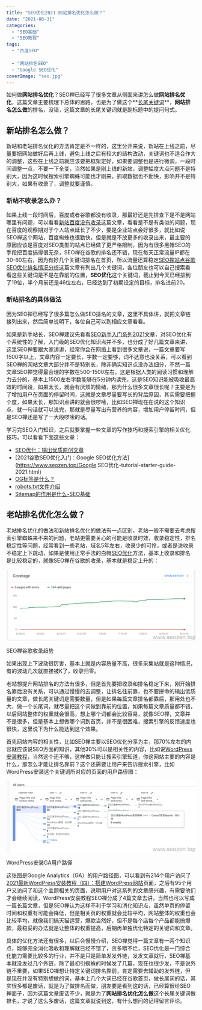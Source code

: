 ```yaml
---
title: "SEO优化2021-网站排名优化怎么做？"
date: "2021-08-31"
categories: 
  - "SEO基础"
  - "SEO教程"
tags: 
  - "百度SEO"

  - "网站排名SEO"
  - "Google SEO优化"
coverImage: "seo.jpg"
---
```


如何做**网站排名优化**？SEO禅已经写了很多文章从侧面来讲怎么做**网站排名优化**，这篇文章主要梳理下总体的思路，也是为了做这个**[长尾关键词](https://www.seozen.top/long-tail-keywords.html)**，**网站排名怎么做**的排名，没错，这篇文章的长尾关键词就是副标题中的提问句式。

## 新站排名怎么做？

新站和老站排名优化的方法肯定是不一样的，这里分开来说，新站在上线之前，尽量要把网站做好后再上线，避免上线之后有较大的结构改动，关键词也不适合作大的调整，这些在上线之前就应该要把框架定好，如果要调整也是进行微调，一段时间调整一点，不要一下全变，当然如果是刚上线的新站，调整幅度大点问题不是特别大，因为这时候搜索引擎蜘蛛可能也才刚来，抓取数据也不勤快，影响并不是特别大，如果有收录了，调整就要谨慎。

### 新站不收录怎么办？

如果上线一段时间后，百度或者谷歌都没有收录，那最好还是先排查下是不是网站哪里有问题，可以看看[新站百度没有收录](https://www.seozen.top/baidu-index-seo-bad.html)这篇文章，看看是不是有类似的问题，现在百度的观察期对于个人站点延长了不少，要是企业站点会好很多，就比如说SEO禅这个网站，百度蜘蛛也很勤快，但是就是不放更多的收录出来，最主要的原因应该是百度对SEO类型的站点已经做了更严格限制，因为有很多黑帽SEO的手段把百度搞得很无奈，SEO禅在谷歌的排名还不错，现在每天正常流量IP都在30-60左右，因为有好几个关键词排名在首页，所以流量还算稳定[SEO禅站点谷歌SEO优化排名情况分析](https://www.seozen.top/seozen-google-ranking-july.html)这篇文章有列出几个关键词，各位朋友也可以自己搜索看看这些关键词是不是在靠前的位置，**SEO优化**这个关键词，截止到今天已经排到了19位，半个月前还是46位左右，已经达到了初期设定的目标，排名进前20。

### 新站排名的具体做法

因为SEO禅已经写了很多篇怎么做SEO排名的文章，这里不具体讲，就把文章链接列出来，然后简单说明下，各位自己可以到相应文章看看。

如果是新手站长，SEO禅建议先看看[SEO新手入门系列2021](https://www.seozen.top/seo-tutorial-moz-serial-2021-outline.html)文章，对SEO优化有个系统性的了解，入门级的SEO优化知识点并不多，也分成了好几篇文章来讲，这里SEO禅要跟大家讲讲，经常你会在网络上看到很多文章说，一篇文章要写1500字以上，文章内容一定要长，字数一定要够，词不达意也没关系，可以看到SEO禅的网站文章大部分并不是特别长，除非确实知识点没办法细分，不然一篇文章SEO禅觉得最合理的字数在500-1500左右，这是根据人类的阅读习惯和理解力去分的，基本上1500左右字数能够在5分钟内读完，这是SEO知识能被吸收最高效的时间段，如果太长，就会有厌烦的情绪，那为什么很多文章很长呢？主要是为了增加用户在页面的停留时间，这就是文章尽量要写长的背后原因，其实需要把握个度，如果太长，那知识点讲的就会很啰嗦，比如SEO禅现在在说的这个知识点，就一句话就可以说完，那就是尽量写出有营养的内容，增加用户停留时间，但是SEO禅还是写了一大段啰嗦的话。

学习完SEO入门知识，之后就要掌握一些文章的写作技巧和搜索引擎的相关优化技巧，可以看看下面这些文章：

- [SEO优化：输出优质原创文章](https://www.seozen.top/writing-seo-article.html)
- [2021谷歌SEO优化入门：Google SEO优化方法](https://www.seozen.top/Google SEO优化-tutorial-starter-guide-2021.html)
- [OG标签是什么？](https://www.seozen.top/open-graph-tags.html)
- [robots.txt文件介绍](https://www.seozen.top/robots-seo.html)
- [Sitemap的作用是什么-SEO基础](https://www.seozen.top/what-sitemap-is.html)

## 老站排名优化怎么做？

老站排名优化的做法和新站排名优化的做法有一点区别，老站一般不需要去考虑搜索引擎蜘蛛来不来的问题，老站更需要关心的可能是收录时效，收录稳定性，排名稳定性等问题，经常看到一些老站，域名5年左右，收录少的可怜，或者是说收录不稳定上下跳动，如果是使用正常手法的白帽[SEO优化](https://www.seozen.top/SEO教程-first-step.html)方法，基本上收录和排名是比较稳定的，就像SEO禅在谷歌的收录，基本就是稳定上升的：

![seozen-google-indexed-trend](images/seozen-google-indexed-trend-1024x385.png)

SEO禅谷歌收录趋势

如果出现上下波动很厉害，基本上就是内容质量不高，很多采集站就是这种情况，有的波动几次就直接被K了，收录归零。

老站想提升网站排名的方法有很多，但是首先要把收录和排名稳定下来，刚开始排名靠后没有关系，可以通过慢慢的去调整，让排名往前靠，也不要拼命的输出低质量的文章，做长尾关键词是需要数量，但是如果每篇文章排名都靠后，那用处也不大，做一个长尾词，就尽量把这个词做到靠前的位置，如果每篇文章质量都不错，以后网站整体的权重就会很高，想上哪个词都会比较容易，就像SEO禅，文章并不是很多，但是基本上想做哪个词到首页，并不是很困难，搜索引擎的反馈速度也很快，这里说下为什么能达到这个效果。

首先网站内容的相关性，比如SEO禅主要以SEO优化分享为主，那70%左右的内容就应该说SEO方面的知识，其他30%可以是相关性的内容，比如说[WordPress安装教程](https://www.seozen.top/SEO教程-first-step.html)，当然这个还不够，这样做只能让搜索引擎知道，你这网站主要的内容是什么，那怎么才能让排名靠前？这个还需要让用户来告诉搜索引擎，比如WordPress安装这个关键词所对应的页面的用户路径图：

![GA-WordPress-install-path-exploration](images/GA-WordPress-install-path-exploration-1024x387.png)

WordPress安装GA用户路径

这张图是Google Analytics（GA）的用户路径图，可以看到有214个用户访问了[2021最新WordPress安装教程（四）：搭建WordPress网站](https://www.seozen.top/wordpress-install-2021.html)页面，之后有95个用户又访问了和这个主题相关的页面，说明用户对这系列的文章感兴趣，有需要他们才会继续阅读，WordPress安装教程SEO禅分成了4篇文章去讲，当然也可以写成一篇长篇文章，但是SEO禅认为这样不利于学习和消化知识点，虽然单页的停留时间和权重有可能会降低，但是相关页的权重就会比较平均，网站整体的权重也会比较平均，就像我们搞天猫运营，爆款当然好，但不是每个店每个产品都能搞爆款，最稳妥的办法就是让整体的权重提高，后期再单独优化特定的关键词和文章。

具体的优化方法还有很多，以后会慢慢介绍，SEO禅觉得一篇文章有一两个知识点，能够完全消化吸收和理解就已经不错了，贪多嚼不烂，SEO优化是一门综合化能力需要比较多的行业，并不是只是简单发发外链，发发文章就行，SEO禅基本就没发过几个外链，除了最初引蜘蛛的时候发了几篇，现在也很少发，不是说外链不重要，如果SEO禅想让特定关键词排名靠前，肯定需要去辅助的发外链，但是现在并没有特别想做的词，基本上几个大词已经在谷歌首页，做长尾词的话，其实很多都是废话，就是为了做排名而做，朋友要是看到这的话，已经算很给SEO禅面子，因为这篇文章废话不少，就是为了**网站排名优化怎么做**这个长尾关键词做排名，才说了这么多废话，这篇文章就说到这，有什么想问的记得留言评论。
